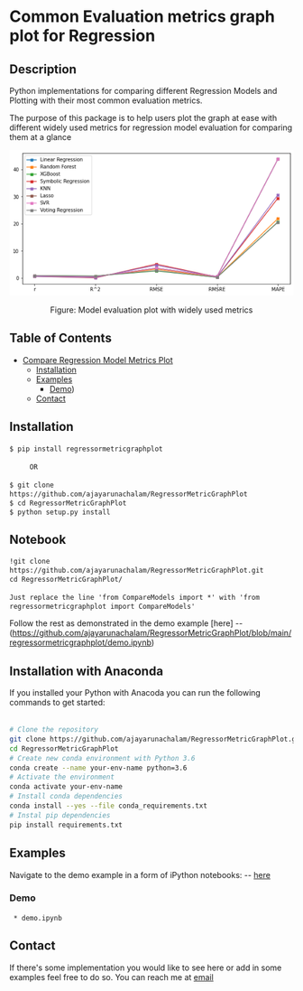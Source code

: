 #  Common Evaluation metrics graph plot for Regression 

## Description
Python implementations for comparing different Regression Models and Plotting with their most common evaluation metrics.

The purpose of this package is to help users plot the graph at ease with different widely used metrics for regression model evaluation for comparing them at a glance 

<p align="center">
    <img src="https://github.com/ajayarunachalam/RegressorMetricGraphPlot/blob/main/regressormetricgraphplot/example_plot.png" width="640"\>
</p>
<p align="center">
    Figure: Model evaluation plot with widely used metrics 
</p>


## Table of Contents
- [Compare Regression Model Metrics Plot](#regressormetricgraphplot)
  * [Installation](#installation)
  * [Examples](#examples)
    + [Demo](#Usage))
  * [Contact](#contact)

## Installation 
    $ pip install regressormetricgraphplot

         OR

    $ git clone https://github.com/ajayarunachalam/RegressorMetricGraphPlot
    $ cd RegressorMetricGraphPlot
    $ python setup.py install

## Notebook
    !git clone https://github.com/ajayarunachalam/RegressorMetricGraphPlot.git
    cd RegressorMetricGraphPlot/

    Just replace the line 'from CompareModels import *' with 'from regressormetricgraphplot import CompareModels' 
Follow the rest as demonstrated in the demo example [here] -- (https://github.com/ajayarunachalam/RegressorMetricGraphPlot/blob/main/regressormetricgraphplot/demo.ipynb) 

## Installation with Anaconda

If you installed your Python with Anacoda you can run the following commands to get started:
```bash

# Clone the repository 
git clone https://github.com/ajayarunachalam/RegressorMetricGraphPlot.git
cd RegressorMetricGraphPlot
# Create new conda environment with Python 3.6
conda create --name your-env-name python=3.6
# Activate the environment
conda activate your-env-name
# Install conda dependencies
conda install --yes --file conda_requirements.txt
# Instal pip dependencies
pip install requirements.txt
```



## Examples
Navigate to the demo example in a form of iPython notebooks: -- [here](https://github.com/ajayarunachalam/RegressorMetricGraphPlot/blob/main/regressormetricgraphplot/demo.ipynb)


### Demo
     * demo.ipynb 

## Contact
If there's some implementation you would like to see here or add in some examples feel free to do so. You can reach me at [email](mailto:ajay.arunachalam08@gmail.com)
